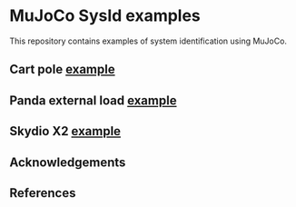 # MuJoCo SysId examples

This repository contains examples of system identification using MuJoCo.

## Cart pole [example](cart_pole.ipynb)

## Panda external load [example](panda.ipynb)

## Skydio X2 [example](skydio.ipynb)

## Acknowledgements

## References
